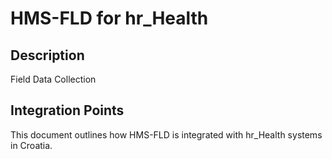 # HMS-FLD for hr_Health

## Description

Field Data Collection

## Integration Points

This document outlines how HMS-FLD is integrated with hr_Health systems in Croatia.
